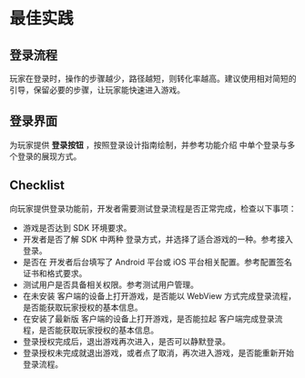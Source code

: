 # 最佳实践

## 登录流程

玩家在登录时，操作的步骤越少，路径越短，则转化率越高。建议使用相对简短的引导，保留必要的步骤，让玩家能快速进入游戏。

## 登录界面

为玩家提供 **登录按钮** ，按照登录设计指南绘制，并参考功能介绍 中单个登录与多个登录的展现方式。

## Checklist

向玩家提供登录功能前，开发者需要测试登录流程是否正常完成，检查以下事项：

* 游戏是否达到 SDK 环境要求。
* 开发者是否了解 SDK 中两种 登录方式，并选择了适合游戏的一种。参考接入 登录。
* 是否在 开发者后台填写了 Android 平台或 iOS 平台相关配置。参考配置签名证书和格式要求。
* 测试用户是否具备相关权限。参考测试用户管理。
* 在未安装 客户端的设备上打开游戏，是否能以 WebView 方式完成登录流程，是否能获取玩家授权的基本信息。
* 在安装了最新版 客户端的设备上打开游戏，是否能拉起 客户端完成登录流程，是否能获取玩家授权的基本信息。
* 登录授权完成后，退出游戏再次进入，是否可以静默登录。
* 登录授权未完成就退出游戏，或者点了取消，再次进入游戏，是否能重新开始登录流程。 
